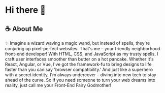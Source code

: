 # Hi there 👋

## ☕ About Me

✨ Imagine a wizard waving a magic wand, but instead of spells, they're conjuring up pixel-perfect websites. That's me – your friendly neighborhood front-end developer! With HTML, CSS, and JavaScript as my trusty spells, I craft user interfaces smoother than butter on a hot pancake. Whether it's React, Angular, or Vue, I've got the framework-fu to bring designs to life faster than you can say 'browser compatibility.' And just like a superhero with a secret identity, I'm always undercover – diving into new tech to stay ahead of the curve. So if you need someone to turn your web dreams into reality, just call me your Front-End Fairy Godmother!